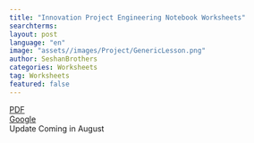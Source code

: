 ```yaml
---
title: "Innovation Project Engineering Notebook Worksheets"
searchterms:
layout: post
language: "en"
image: "assets//images/Project/GenericLesson.png"
author: SeshanBrothers
categories: Worksheets
tag: Worksheets
featured: false
---
```


 <a href="/translations/en-us/Worksheets/2022FLLTutorials-IPWorksheets.pdf">PDF</a><br>
<a href="https://docs.google.com/presentation/d/1N5V15FVELp-TagEPh3zC6Wu4eTcuDtooabShKvAjUbM/edit?usp=sharing">Google</a><br> Update Coming in August
